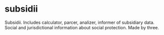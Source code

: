 # subsidii
Subsidii. Includes calculator, parcer, analizer, informer of subsidiary data. Social and jurisdictional information about social protection. Made by three.
